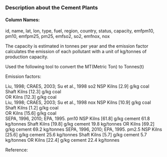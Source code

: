 ### Description about the Cement Plants

#### Column Names:
id, name, lat, lon, type,  fuel, region, country, status, capacity, emfpm10,  pm10, emfpm25, pm25, emfso2, so2, emfnox, nox

The capacity is estimated in tonnes per year and the emission factor calculates the emission of each pollutant with a unit of kg/tonnes of production capacity. 

Used the following tool to convert the MT(Metric Ton) to Tonnes(t)

Emission factors:

Liu, 1998; CRAES, 2003; Su et al., 1998	so2	NSP Kilns [2.9]	 g/kg coal		
        Shaft Kilns [12.3]	 g/kg coal		
        OR Kilns [12.3]	 g/kg coal		
Liu, 1998; CRAES, 2003; Su et al., 1998	nox	NSP Kilns [10.9]	 g/kg coal		
        Shaft Kilns [1.2]	 g/kg coal		
        OR Kilns [15.6]	 g/kg coal		
SEPA, 1996, 2010; EPA, 1995.	pm10	NSP Kilns [61.8]	g/kg cement	61.8	kg/tonnes
        Shaft Kilns [19.8]	g/kg cement	19.8	kg/tonnes
        OR Kilns [69.2]	g/kg cement	69.2	kg/tonnes
SEPA, 1996, 2010; EPA, 1995.	pm2.5	NSP Kilns [25.6]	g/kg cement	25.6	kg/tonnes
        Shaft Kilns [5.7]	g/kg cement	5.7	kg/tonnes
        OR Kilns [22.4]	g/kg cement	22.4	kg/tonnes



Reference:

